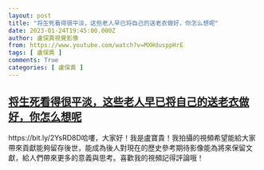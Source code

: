 ```yaml
---
layout: post
title: "将生死看得很平淡，这些老人早已将自己的送老衣做好，你怎么想呢"
date: 2023-01-24T19:45:00.000Z
author: 盧保貴視覺影像
from: https://www.youtube.com/watch?v=MXHdusppHrE
tags: [ 盧保貴 ]
comments: True
categories: [ 盧保貴 ]
---
```

<!--1674589500000-->
[将生死看得很平淡，这些老人早已将自己的送老衣做好，你怎么想呢](https://www.youtube.com/watch?v=MXHdusppHrE)
------

<div>
https://bit.ly/2YsRD8D哈嘍，大家好！我是盧寶貴！我拍攝的視頻希望能給大家帶來貢獻能夠留存後世，能成為後人對現在的歷史參考期待影像能為將來保留文獻，給人們帶來更多的意義與思考。喜歡我的視頻記得評論哦！
</div>
